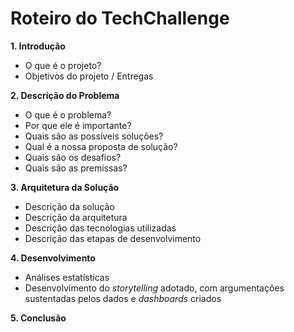 # Roteiro do TechChallenge

**1. Introdução**
- O que é o projeto?
- Objetivos do projeto / Entregas

**2. Descrição do Problema**
- O que é o problema?
- Por que ele é importante?
- Quais são as possíveis soluções?
- Qual é a nossa proposta de solução?
- Quais são os desafios?
- Quais são as premissas?

**3. Arquitetura da Solução**
- Descrição da solução
- Descrição da arquitetura
- Descrição das tecnologias utilizadas
- Descrição das etapas de desenvolvimento

**4. Desenvolvimento**
- Análises estatísticas
- Desenvolvimento do _storytelling_ adotado, com argumentações sustentadas pelos dados e _dashboards_ criados

**5. Conclusão**